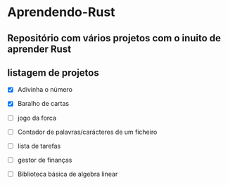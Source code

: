 # Aprendendo-Rust
 Repositório com vários projetos com o inuito de aprender Rust
---
## listagem de projetos 
- [X] Adivinha o número
- [X] Baralho de cartas
- [ ] jogo da forca
- [ ] Contador de palavras/carácteres de um ficheiro
- [ ] lista de tarefas
- [ ] gestor de finanças
- [ ] Biblioteca básica de algebra linear



